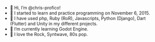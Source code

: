 - 👋 Hi, I’m @chris-profico!
- 🚀 I started to learn and practice programming on November 6, 2015.
- 💪 I have used php, Ruby (RoR), Javascripts, Python (Django), Dart (Flutter) and Unity in my different projects.
- 🌱 I’m currently learning Godot Engine.
- 🎸 I love the Rock, Syntwave, 80s pop.
